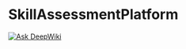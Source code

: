 # SkillAssessmentPlatform

[![Ask DeepWiki](https://deepwiki.com/badge.svg)](https://deepwiki.com/AzzaEid/Skill-Assessment-Platform)